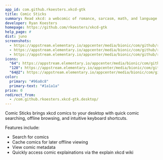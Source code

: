 ```yaml
---
app_id: com.github.rkoesters.xkcd-gtk
title: Comic Sticks
summary: Read xkcd: a webcomic of romance, sarcasm, math, and language
developer: Ryan Koesters
homepage: https://github.com/rkoesters/xkcd-gtk
help_page: #
dist: juno
screenshots:
  - https://appstream.elementary.io/appcenter/media/bionic/com/github/rkoesters.xkcd-gtk/E79F3D39171434BA0EF81778AE0AF055/screenshots/image-1_orig.png
  - https://appstream.elementary.io/appcenter/media/bionic/com/github/rkoesters.xkcd-gtk/E79F3D39171434BA0EF81778AE0AF055/screenshots/image-2_orig.png
  - https://appstream.elementary.io/appcenter/media/bionic/com/github/rkoesters.xkcd-gtk/E79F3D39171434BA0EF81778AE0AF055/screenshots/image-3_orig.png
icons:
  "64": https://appstream.elementary.io/appcenter/media/bionic/com/github/rkoesters.xkcd-gtk/E79F3D39171434BA0EF81778AE0AF055/icons/64x64/com.github.rkoesters.xkcd-gtk_com.github.rkoesters.xkcd-gtk.png
  "128": https://appstream.elementary.io/appcenter/media/bionic/com/github/rkoesters.xkcd-gtk/E79F3D39171434BA0EF81778AE0AF055/icons/128x128/com.github.rkoesters.xkcd-gtk_com.github.rkoesters.xkcd-gtk.png
  "64@2": https://appstream.elementary.io/appcenter/media/bionic/com/github/rkoesters.xkcd-gtk/E79F3D39171434BA0EF81778AE0AF055/icons/64x64@2/com.github.rkoesters.xkcd-gtk_com.github.rkoesters.xkcd-gtk.png
color:
  primary: "#96a8c8"
  primary-text: "#1a1a1a"
price: 0
redirect_from:
  - /com.github.rkoesters.xkcd-gtk.desktop/
---
```


<p>Comic Sticks brings xkcd comics to your desktop with quick comic searching, offline browsing, and intuitive keyboard shortcuts.</p>
<p>Features include:</p>
<ul>
  <li>Search for comics</li>
  <li>Cache comics for later offline viewing</li>
  <li>View comic metadata</li>
  <li>Quickly access comic explainations via the explain xkcd wiki</li>
</ul>
